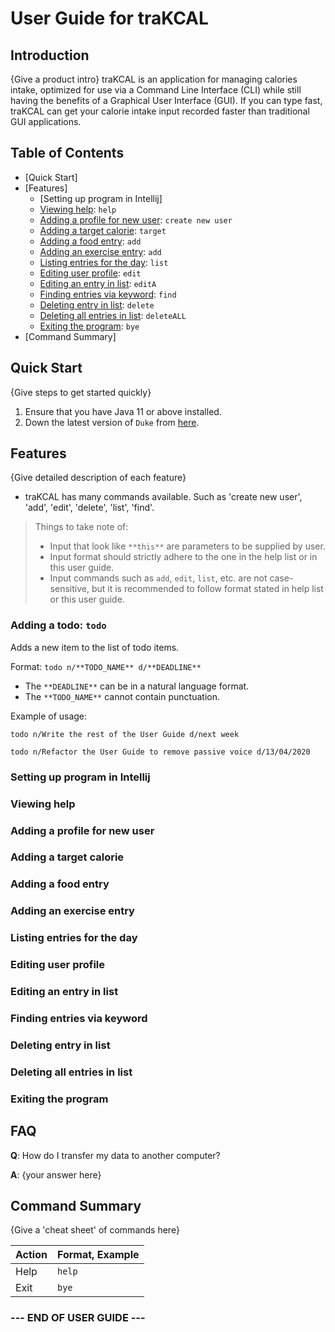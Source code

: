 # User Guide for traKCAL

## Introduction

{Give a product intro}
traKCAL is an application for managing calories intake, optimized for use via a Command Line Interface (CLI) while still having the benefits of a Graphical User Interface (GUI). 
If you can type fast, traKCAL can get your calorie intake input recorded faster than traditional GUI applications.

## Table of Contents
* [Quick Start]
* [Features]
    * [Setting up program in Intellij]
    * [Viewing help](#viewing-help): `help`
    * [Adding a profile for new user](#adding-a-profile-for-new-user): `create new user`
    * [Adding a target calorie](#adding-a-target-calorie): `target`
    * [Adding a food entry](#adding-a-food-entry): `add`
    * [Adding an exercise entry](#adding-an-exercise-entry): `add`
    * [Listing entries for the day](#listing-entries-for-the-day): `list`
    * [Editing user profile](#editing-user-profile): `edit`
    * [Editing an entry in list](#editing-an-entry-in-list): `editA`
    * [Finding entries via keyword](#finding-entries-via-keyword): `find`
    * [Deleting entry in list](#deleting-entry-in-list): `delete`
    * [Deleting all entries in list](#deleting-all-entries-in-list): `deleteALL`
    * [Exiting the program](#exiting-the-program): `bye`
* [Command Summary] 

## Quick Start

{Give steps to get started quickly}

1. Ensure that you have Java 11 or above installed.
1. Down the latest version of `Duke` from [here](http://link.to/duke).

## Features 

{Give detailed description of each feature}
* traKCAL has many commands available. Such as 'create new user', 'add', 'edit', 'delete', 'list', 'find'.

>Things to take note of:
>* Input that look like `**this**` are parameters to be supplied by user.
>* Input format should strictly adhere to the one in the help list or in this user guide.
>* Input commands such as `add`, `edit`, `list`, etc. are not case-sensitive, but it is recommended to follow format stated in help list or this user guide.

### Adding a todo: `todo`
Adds a new item to the list of todo items.

Format: `todo n/**TODO_NAME** d/**DEADLINE**`

* The `**DEADLINE**` can be in a natural language format.
* The `**TODO_NAME**` cannot contain punctuation.  

Example of usage: 

`todo n/Write the rest of the User Guide d/next week`

`todo n/Refactor the User Guide to remove passive voice d/13/04/2020`

### Setting up program in Intellij

### Viewing help

### Adding a profile for new user

### Adding a target calorie

### Adding a food entry

### Adding an exercise entry

### Listing entries for the day

### Editing user profile

### Editing an entry in list

### Finding entries via keyword

### Deleting entry in list

### Deleting all entries in list

### Exiting the program

## FAQ

**Q**: How do I transfer my data to another computer? 

**A**: {your answer here}

## Command Summary

{Give a 'cheat sheet' of commands here}

Action     | Format, Example
---------- | ----------
Help | `help`
Exit | `bye`

### --- END OF USER GUIDE ---
